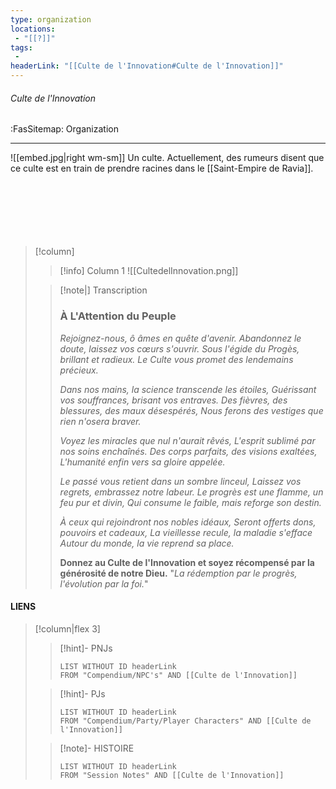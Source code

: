 ```yaml
---
type: organization
locations:
 - "[[?]]"
tags:
 - 
headerLink: "[[Culte de l'Innovation#Culte de l'Innovation]]"
---
```


###### Culte de l'Innovation
<span class="sub2">:FasSitemap: Organization</span>
___


 ![[embed.jpg|right wm-sm]] Un culte.
 Actuellement, des rumeurs disent que ce culte est en train de prendre racines dans le [[Saint-Empire de Ravia]].
 <br><br><br><br><br><br><br>
> [!column]
>> [!info] Column 1
>> ![[CultedelInnovation.png]] 
>
>> [!note|] Transcription
>> ### **À L'Attention du Peuple**
>> *Rejoignez-nous, ô âmes en quête d'avenir.* 
>> *Abandonnez le doute, laissez vos cœurs s'ouvrir.* 
>> *Sous l'égide du Progès, brillant et radieux.*
>> *Le Culte vous promet des lendemains précieux.*
>> 
>> *Dans nos mains, la science transcende les étoiles,*
>> *Guérissant vos souffrances, brisant vos entraves.*
>> *Des fièvres, des blessures, des maux désespérés,*
>> *Nous ferons des vestiges que rien n'osera braver.*
>> 
>> *Voyez les miracles que nul n'aurait rêvés,*
>> *L'esprit sublimé par nos soins enchaînés.*
>> *Des corps parfaits, des visions exaltées,*
>> *L'humanité enfin vers sa gloire appelée.*
>> 
>> *Le passé vous retient dans un sombre linceul,*
>> *Laissez vos regrets, embrassez notre labeur.*
>> *Le progrès est une flamme, un feu pur et divin,*
>> *Qui consume le faible, mais reforge son destin.*
>> 
>> *À ceux qui rejoindront nos nobles idéaux,*
>> *Seront offerts dons, pouvoirs et cadeaux,*
>> *La vieillesse recule, la maladie s'efface*
>> *Autour du monde, la vie reprend sa place.*
>>
>> **Donnez au Culte de l'Innovation et soyez récompensé par la générosité de notre Dieu.**
>> "*La rédemption par le progrès, l'évolution par la foi.*"

#### LIENS
> [!column|flex 3]
>>[!hint]- PNJs
>>```dataview
>>LIST WITHOUT ID headerLink
>>FROM "Compendium/NPC's" AND [[Culte de l'Innovation]]
>
>>[!hint]- PJs
>>```dataview
>>LIST WITHOUT ID headerLink
>>FROM "Compendium/Party/Player Characters" AND [[Culte de l'Innovation]]
>
>>[!note]- HISTOIRE
>>```dataview
>>LIST WITHOUT ID headerLink
>>FROM "Session Notes" AND [[Culte de l'Innovation]]